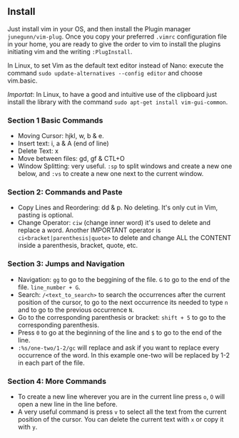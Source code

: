 ## Install
Just install vim in your OS, and then install the Plugin manager `junegunn/vim-plug`. Once you copy your preferred `.vimrc` configuration file in your home, you are ready to give the order to vim to install the plugins initiating vim and the writing `:PlugInstall`.

In Linux, to set Vim as the default text editor instead of Nano: execute the command `sudo update-alternatives --config editor` and choose vim.basic.

*Importat*: In Linux, to have a good and intuitive use of the clipboard just install the library with the command `sudo apt-get install vim-gui-common`.

### Section 1 Basic Commands
- Moving Cursor: hjkl, w, b & e.
- Insert text: i, a & A (end of line)
- Delete Text: x
- Move between files: gd, gf & CTL+O
- Window Splitting: very useful. `:sp` to split windows and create a new one below, and `:vs` to create a new one next to the current window.

### Section 2: Commands and Paste
- Copy Lines and Reordering: dd & p. No deleting. It's only cut in Vim, pasting is optional.
- Change Operator: `ciw` (change inner word) it's used to delete and replace a word. Another IMPORTANT operator is `ci<bracket|parenthesis|quote>` to delete and change ALL the CONTENT inside a parenthesis, bracket, quote, etc.

### Section 3: Jumps and Navigation
- Navigation: `gg` to go to the beggining of the file. `G` to go to the end of the file. `line_number + G`.
- Search: `/<text_to_search>` to search the occurrences after the current position of the cursor, to go to the next occurrence its needed to type `n` and to go to the previous occurrence `N`.
- Go to the corresponding parenthesis or bracket: `shift + 5` to go to the corresponding parenthesis.
- Press `0` to go at the beginning of the line and `$` to go to the end of the line.
- `:%s/one-two/1-2/gc` will replace and ask if you want to replace every occurrence of the word. In this example one-two will be replaced by 1-2 in each part of the file.

### Section 4: More Commands
- To create a new line wherever you are in the current line press `o`, `O` will open a new line in the line before.
- A very useful command is press `v` to select all the text from the current position of the cursor. You can delete the current text with `x` or copy it with `y`. 
